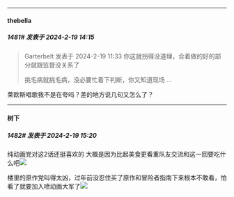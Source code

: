
*****

####  thebella  
##### 1481#       发表于 2024-2-19 14:15

<blockquote>Garterbelt 发表于 2024-2-19 11:33
你这就拐得没道理，合着做的好的部分就跟监督没关系了

挑毛病就挑毛病，没必要忙着下判断，你又知道现场 ...</blockquote>
莱欧斯唱歌我不是在夸吗？差的地方说几句又怎么了？


*****

####  树下  
##### 1482#       发表于 2024-2-19 15:20

纯动画党对这2话还挺喜欢的 大概是因为比起美食更看重队友交流和这一回要吃什么吧<img src="https://static.saraba1st.com/image/smiley/face2017/186.png" referrerpolicy="no-referrer">

楼里的原作党叫得太凶，过年前没忍住买了原作和冒险者指南下来根本不敢看，怕看了就要加入喷动画大军了<img src="https://static.saraba1st.com/image/smiley/face2017/152.png" referrerpolicy="no-referrer">

